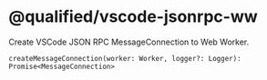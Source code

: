 # @qualified/vscode-jsonrpc-ww

Create VSCode JSON RPC MessageConnection to Web Worker.

`createMessageConnection(worker: Worker, logger?: Logger): Promise<MessageConnection>`
